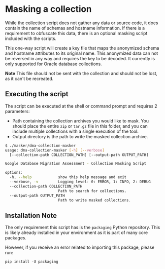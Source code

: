 # Masking a collection

While the collection script does not gather any data or source code, it does contain the name of schemas and hostname information. If there is a requirement to obfuscate this data, there is an optional masking script included with the scripts.

This one-way script will create a key file that maps the anonymized schema and hostname attributes to its original name.  This anonymized data can not be reversed in any way and requires the key to be decoded.  It currently is only supported for Oracle database collections.

**Note** This file should not be sent with the collection and should not be lost, as it can't be recreated.

## Executing the script

The script can be executed at the shell or command prompt and requires 2 parameters:

- Path containing the collection archives you would like to mask. You should place the entire `zip` or `tar.gz` file in this folder, and you can include multiple collections with a single execution of the tool.
- Output directory is the path to write the masked collection archive.

```bash
$ ./masker/dma-collection-masker
usage: dma-collection-masker [-h] [--verbose] 
  [--collection-path COLLECTION_PATH] [--output-path OUTPUT_PATH]

Google Database Migration Assessment - Collection Masking Script

options:
  -h, --help            show this help message and exit
  --verbose, -v         Logging level: 0: ERROR, 1: INFO, 2: DEBUG
  --collection-path COLLECTION_PATH
                        Path to search for collections.
  --output-path OUTPUT_PATH
                        Path to write masked collections.
```

## Installation Note

The only requirement this script has is the `packaging` Python repository.  This is likely already installed in your environment as it is part of many core packages.

However, if you receive an error related to importing this package, please run:

```shell
pip install -U packaging
```
